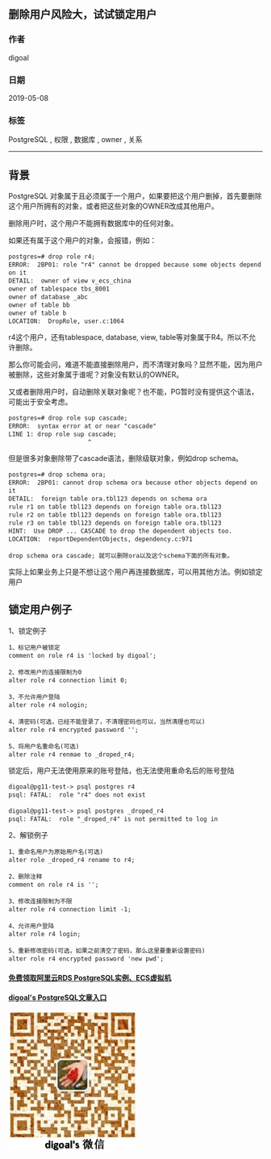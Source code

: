 ## 删除用户风险大，试试锁定用户  
                                                                                                                                            
### 作者                                                                                                                                            
digoal                                                                                                                                            
                                                                                                                                            
### 日期                                                                                                                                            
2019-05-08                                                                                                                                            
                                                                                                                                            
### 标签                                                                                                                                            
PostgreSQL , 权限 , 数据库 , owner , 关系     
                                                           
----                                                                                                                                      
                                                                                                                                        
## 背景      
PostgreSQL 对象属于且必须属于一个用户，如果要把这个用户删掉，首先要删除这个用户所拥有的对象，或者把这些对象的OWNER改成其他用户。  
  
删除用户时，这个用户不能拥有数据库中的任何对象。  
  
如果还有属于这个用户的对象，会报错，例如：  
  
```  
postgres=# drop role r4;  
ERROR:  2BP01: role "r4" cannot be dropped because some objects depend on it  
DETAIL:  owner of view v_ecs_china  
owner of tablespace tbs_8001  
owner of database _abc  
owner of table bb  
owner of table b  
LOCATION:  DropRole, user.c:1064  
```  
  
r4这个用户，还有tablespace, database, view, table等对象属于R4。所以不允许删除。  
  
那么你可能会问，难道不能直接删除用户，而不清理对象吗？显然不能，因为用户被删除，这些对象属于谁呢？对象没有默认的OWNER。  
  
又或者删除用户时，自动删除关联对象呢？也不能，PG暂时没有提供这个语法，可能出于安全考虑。  
  
```  
postgres=# drop role sup cascade;  
ERROR:  syntax error at or near "cascade"  
LINE 1: drop role sup cascade;  
                      ^  
```  
  
但是很多对象删除带了cascade语法，删除级联对象，例如drop schema。  
  
```  
postgres=# drop schema ora;  
ERROR:  2BP01: cannot drop schema ora because other objects depend on it  
DETAIL:  foreign table ora.tbl123 depends on schema ora  
rule r1 on table tbl123 depends on foreign table ora.tbl123  
rule r2 on table tbl123 depends on foreign table ora.tbl123  
rule r3 on table tbl123 depends on foreign table ora.tbl123  
HINT:  Use DROP ... CASCADE to drop the dependent objects too.  
LOCATION:  reportDependentObjects, dependency.c:971  
  
drop schema ora cascade; 就可以删除ora以及这个schema下面的所有对象。  
```  
  
实际上如果业务上只是不想让这个用户再连接数据库，可以用其他方法。例如锁定用户  
  
## 锁定用户例子  
1、锁定例子  
  
```  
1、标记用户被锁定  
comment on role r4 is 'locked by digoal';  
  
2、修改用户的连接限制为0  
alter role r4 connection limit 0;  
  
3、不允许用户登陆  
alter role r4 nologin;  
  
4、清密码(可选，已经不能登录了，不清理密码也可以，当然清理也可以)  
alter role r4 encrypted password '';  
  
5、将用户名重命名(可选)  
alter role r4 renmae to _droped_r4;  
```  
  
锁定后，用户无法使用原来的账号登陆，也无法使用重命名后的账号登陆  
  
```  
digoal@pg11-test-> psql postgres r4  
psql: FATAL:  role "r4" does not exist  
  
digoal@pg11-test-> psql postgres _droped_r4  
psql: FATAL:  role "_droped_r4" is not permitted to log in  
```  
  
2、解锁例子  
  
```  
1、重命名用户为原始用户名(可选)  
alter role _droped_r4 rename to r4;  
  
2、删除注释  
comment on role r4 is '';  
  
3、修改连接限制为不限  
alter role r4 connection limit -1;  
  
4、允许用户登陆  
alter role r4 login;  
  
5、重新修改密码(可选，如果之前清空了密码，那么这里要重新设置密码)  
alter role r4 encrypted password 'new pwd';  
```  
    
  
  
  
  
  
  
  
  
  
#### [免费领取阿里云RDS PostgreSQL实例、ECS虚拟机](https://free.aliyun.com/ "57258f76c37864c6e6d23383d05714ea")
  
  
#### [digoal's PostgreSQL文章入口](https://github.com/digoal/blog/blob/master/README.md "22709685feb7cab07d30f30387f0a9ae")
  
  
![digoal's weixin](../pic/digoal_weixin.jpg "f7ad92eeba24523fd47a6e1a0e691b59")
  
  
  
  
  
  
  

